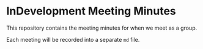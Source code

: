 # InDevelopment Meeting Minutes

This repository contains the meeting minutes for when we meet as a group.

Each meeting will be recorded into a separate `md` file.


